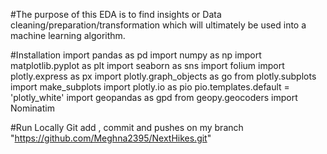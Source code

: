 #The purpose of this EDA is to find insights or Data cleaning/preparation/transformation which will ultimately be used into a machine learning algorithm. 

#Installation
import pandas as pd
import numpy as np
import matplotlib.pyplot as plt
import seaborn as sns
import folium
import plotly.express as px
import plotly.graph_objects as go
from plotly.subplots import make_subplots
import plotly.io as pio
pio.templates.default = 'plotly_white'
import geopandas as gpd
from geopy.geocoders import Nominatim


#Run Locally
Git add , commit and pushes on my branch "https://github.com/Meghna2395/NextHikes.git"
